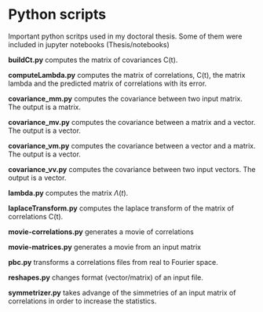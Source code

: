 # Python scripts

Important python scritps used in my doctoral thesis. Some of them were included in jupyter notebooks (Thesis/notebooks) 


__buildCt.py__ computes the matrix of covariances C(t). 

__computeLambda.py__ computes the matrix of correlations, C(t), the matrix lambda and the predicted matrix of correlations with its error.

__covariance_mm.py__ computes the covariance between two input matrix. The output is a matrix.

__covariance_mv.py__ computes the covariance between a matrix and a vector. The output is a vector.

__covariance_vm.py__ computes the covariance between a vector and a matrix. The output is a vector.

__covariance_vv.py__ computes the covariance between two input vectors. The output is a vector.

__lambda.py__ computes the matrix $\Lambda(t)$. 

__laplaceTransform.py__ computes the laplace transform of the matrix of correlations C(t).

__movie-correlations.py__ generates a movie of correlations

__movie-matrices.py__ generates a movie from an input matrix


__pbc.py__ transforms a correlations files from real to Fourier space. 

__reshapes.py__ changes format (vector/matrix) of an input file. 

__symmetrizer.py__  takes advange of the simmetries of an input matrix of correlations in order to increase the statistics. 



